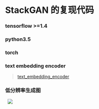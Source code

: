 # StackGAN 的复现代码

### tensorflow >=1.4
### python3.5
### torch  
### text embedding encoder
   >[text_embedding_encoder](https://github.com/reedscot/cvpr2016)

### 低分辨率生成图
   ![](https://github.com/sssste/DeepLeraningNotes/blob/master/pic/stage1.jpg)
